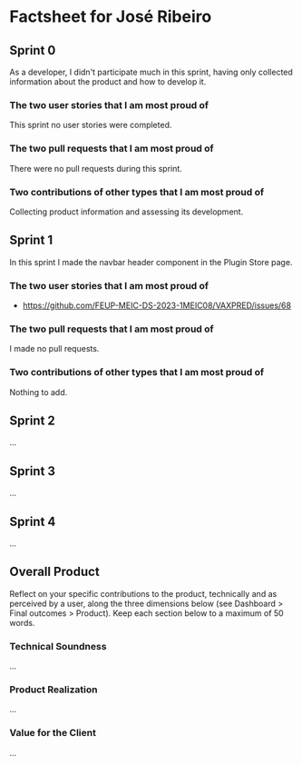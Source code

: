 # Factsheet for José Ribeiro

## Sprint 0

As a developer, I didn't participate much in this sprint, having only collected information about the product and how to develop it.

### The two user stories that I am most proud of

This sprint no user stories were completed.

### The two pull requests that I am most proud of

There were no pull requests during this sprint.

### Two contributions of other types that I am most proud of

Collecting product information and assessing its development.

## Sprint 1

In this sprint I made the navbar header component in the Plugin Store page.

### The two user stories that I am most proud of

- https://github.com/FEUP-MEIC-DS-2023-1MEIC08/VAXPRED/issues/68

### The two pull requests that I am most proud of

I made no pull requests.

### Two contributions of other types that I am most proud of

Nothing to add.

## Sprint 2

...


## Sprint 3

...


## Sprint 4

...


## Overall Product

Reflect on your specific contributions to the product, technically and as perceived by a user, along the three dimensions below (see Dashboard > Final outcomes > Product). Keep each section below to a maximum of 50 words.


### Technical Soundness

...


### Product Realization

...


### Value for the Client

...
